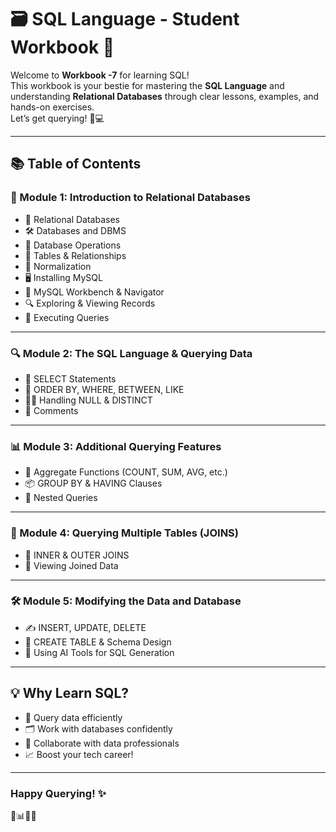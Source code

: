 # 🗃️ SQL Language - Student Workbook 📘

Welcome to **Workbook -7** for learning SQL!  
This workbook is your bestie for mastering the **SQL Language** and understanding **Relational Databases** through clear lessons, examples, and hands-on exercises.  
Let’s get querying! 🧠💻

---

## 📚 Table of Contents

### 📌 Module 1: Introduction to Relational Databases
- 🧩 Relational Databases
- 🛠️ Databases and DBMS
- 🔄 Database Operations
- 🧱 Tables & Relationships
- 🧹 Normalization
- 🖥️ Installing MySQL
- 🧭 MySQL Workbench & Navigator
- 🔍 Exploring & Viewing Records
- 🧪 Executing Queries

---

### 🔍 Module 2: The SQL Language & Querying Data
- 📄 SELECT Statements
- 🧮 ORDER BY, WHERE, BETWEEN, LIKE
- 🧑‍💻 Handling NULL & DISTINCT
- 💬 Comments

---

### 📊 Module 3: Additional Querying Features
- 🧾 Aggregate Functions (COUNT, SUM, AVG, etc.)
- 📦 GROUP BY & HAVING Clauses
- 🧪 Nested Queries

---

### 🔗 Module 4: Querying Multiple Tables (JOINS)
- 🧷 INNER & OUTER JOINS
- 🔎 Viewing Joined Data

---

### 🛠️ Module 5: Modifying the Data and Database
- ✍️ INSERT, UPDATE, DELETE
- 🧱 CREATE TABLE & Schema Design
- 🤖 Using AI Tools for SQL Generation

---

## 💡 Why Learn SQL?
- 🔎 Query data efficiently
- 🗂️ Work with databases confidently
- 🤝 Collaborate with data professionals
- 📈 Boost your tech career!

---

### Happy Querying! ✨  
🧠📊🧑‍💻  
